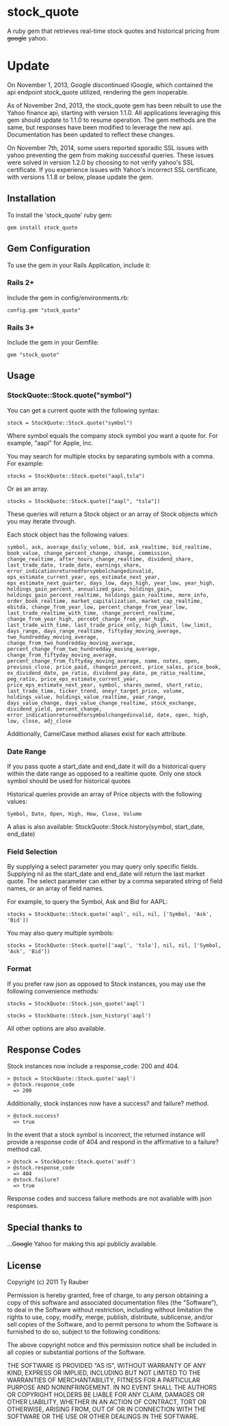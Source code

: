 # stock_quote

A ruby gem that retrieves real-time stock quotes and historical pricing from ~~google~~ yahoo.

# Update

On November 1, 2013, Google discontinued iGoogle, which contained the api endpoint stock_quote utilized, rendering the gem inoperable.

As of November 2nd, 2013, the stock_quote gem has been rebuilt to use the Yahoo finance api, starting with version 1.1.0.  All applications leveraging this gem should update to 1.1.0 to resume operation. The gem methods are the same, but responses have been modified to leverage the new api.  Documentation has been updated to reflect these changes.

On November 7th, 2014, some users reported sporadic SSL issues with yahoo preventing the gem from making successful queries. These issues were solved in version 1.2.0 by choosing to not verify yahoo's SSL certificate. If you experience issues with Yahoo's incorrect SSL certificate, with versions 1.1.8 or below, please update the gem.

## Installation

To install the 'stock_quote' ruby gem:

`gem install stock_quote`

## Gem Configuration

To use the gem in your Rails Application, include it:

### Rails 2+

Include the gem in config/environments.rb:

`config.gem "stock_quote"`

### Rails 3+

Include the gem in your Gemfile:

`gem "stock_quote"`

## Usage

### StockQuote::Stock.quote("symbol")

You can get a current quote with the following syntax:

`stock = StockQuote::Stock.quote("symbol")`

Where symbol equals the company stock symbol you want a quote for. For example, "aapl" for Apple, Inc.

You may search for multiple stocks by separating symbols with a comma. For example:

`stocks = StockQuote::Stock.quote("aapl,tsla")`

Or as an array.

`stocks = StockQuote::Stock.quote(["aapl", "tsla"])`

These queries will return a Stock object or an array of Stock objects which you may iterate through. 

Each stock object has the following values:

`symbol, ask, average_daily_volume, bid, ask_realtime, bid_realtime, book_value, change_percent_change, change, commission, change_realtime, after_hours_change_realtime, dividend_share, last_trade_date, trade_date, earnings_share, error_indicationreturnedforsymbolchangedinvalid, eps_estimate_current_year, eps_estimate_next_year, eps_estimate_next_quarter, days_low, days_high, year_low, year_high, holdings_gain_percent, annualized_gain, holdings_gain, holdings_gain_percent_realtime, holdings_gain_realtime, more_info, order_book_realtime, market_capitalization, market_cap_realtime, ebitda, change_from_year_low, percent_change_from_year_low, last_trade_realtime_with_time, change_percent_realtime, change_from_year_high, percebt_change_from_year_high, last_trade_with_time, last_trade_price_only, high_limit, low_limit, days_range, days_range_realtime, fiftyday_moving_average, two_hundredday_moving_average, change_from_two_hundredday_moving_average, percent_change_from_two_hundredday_moving_average, change_from_fiftyday_moving_average, percent_change_from_fiftyday_moving_average, name, notes, open, previous_close, price_paid, changein_percent, price_sales, price_book, ex_dividend_date, pe_ratio, dividend_pay_date, pe_ratio_realtime, peg_ratio, price_eps_estimate_current_year, price_eps_estimate_next_year, symbol, shares_owned, short_ratio, last_trade_time, ticker_trend, oneyr_target_price, volume, holdings_value, holdings_value_realtime, year_range, days_value_change, days_value_change_realtime, stock_exchange, dividend_yield, percent_change, error_indicationreturnedforsymbolchangedinvalid, date, open, high, low, close, adj_close`

Additionally, CamelCase method aliases exist for each attribute.

### Date Range

If you pass quote a start_date and end_date it will do a historical query within the date range as opposed to a realtime quote.  Only one stock symbol should be used for historical quotes

Historical queries provide an array of Price objects with the following values:

`Symbol, Date, Open, High, How, Close, Volume`

A alias is also available:  StockQuote::Stock.history(symbol, start_date, end_date)

### Field Selection

By supplying a select parameter you may query only specific fields. Supplying nil as the start_date and end_date will return the last market quote.  The select parameter can either by a comma separated string of field names, or an array of field names.

For example, to query the Symbol, Ask and Bid for AAPL:

`stocks = StockQuote::Stock.quote('aapl', nil, nil, ['Symbol, 'Ask', 'Bid'])`

You may also query multiple symbols:

`stocks = StockQuote::Stock.quote(['aapl', 'tsla'], nil, nil, ['Symbol, 'Ask', 'Bid'])`

### Format

If you prefer raw json as opposed to Stock instances, you may use the following convenience methods:

`stocks = StockQuote::Stock.json_quote('aapl')`

`stocks = StockQuote::Stock.json_history('aapl')`

All other options are also available.


## Response Codes

Stock instances now include a response_code: 200 and 404.

    > @stock = StockQuote::Stock.quote('aapl')
    > @stock.response_code
      => 200

Additionally, stock instances now have a success? and failure? method.

    > @stock.success?
      => true

In the event that a stock symbol is incorrect, the returned instance will provide a response code of 404 and respond in the affirmative to a failure? method call.

    > @stock = StockQuote::Stock.quote('asdf')
    > @stock.response_code
      => 404
    > @stock.failure?
      => true

Response codes and success failure methods are not available with json responses.

## Special thanks to

...~~Google~~ Yahoo for making this api publicly available.

## License

Copyright (c) 2011 Ty Rauber

Permission is hereby granted, free of charge, to any person obtaining a copy
of this software and associated documentation files (the "Software"), to deal
in the Software without restriction, including without limitation the rights
to use, copy, modify, merge, publish, distribute, sublicense, and/or sell
copies of the Software, and to permit persons to whom the Software is
furnished to do so, subject to the following conditions:

The above copyright notice and this permission notice shall be included in
all copies or substantial portions of the Software.

THE SOFTWARE IS PROVIDED "AS IS", WITHOUT WARRANTY OF ANY KIND, EXPRESS OR
IMPLIED, INCLUDING BUT NOT LIMITED TO THE WARRANTIES OF MERCHANTABILITY,
FITNESS FOR A PARTICULAR PURPOSE AND NONINFRINGEMENT. IN NO EVENT SHALL THE
AUTHORS OR COPYRIGHT HOLDERS BE LIABLE FOR ANY CLAIM, DAMAGES OR OTHER
LIABILITY, WHETHER IN AN ACTION OF CONTRACT, TORT OR OTHERWISE, ARISING FROM,
OUT OF OR IN CONNECTION WITH THE SOFTWARE OR THE USE OR OTHER DEALINGS IN
THE SOFTWARE.

